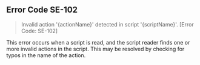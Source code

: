 ## Error Code SE-102
> Invalid action '{actionName}' detected in script '{scriptName}'. [Error Code: SE-102]

This error occurs when a script is read, and the script reader finds one or more invalid actions in the script. This may be resolved by checking for typos in the name of the action.